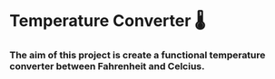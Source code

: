 # Temperature Converter 🌡️

### The aim of this project is create a functional temperature converter between Fahrenheit and Celcius.
